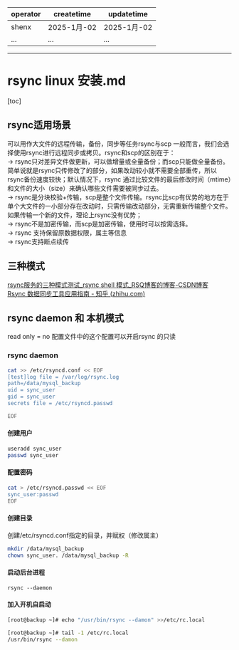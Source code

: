 | operator | createtime | updatetime |
| ---- | ---- | ---- |
| shenx | 2025-1月-02 | 2025-1月-02  |
| ... | ... | ... |
---
# rsync linux 安装.md

[toc]


## rsync适用场景
可以用作大文件的远程传输，备份，同步等任务rsync与scp
一般而言，我们会选择使用rsync进行远程同步或拷贝。rsync和scp的区别在于：  
-> rsync只对差异文件做更新，可以做增量或全量备份；而scp只能做全量备份。简单说就是rsync只传修改了的部分，如果改动较小就不需要全部重传，所以rsync备份速度较快；默认情况下，rsync 通过比较文件的最后修改时间（mtime）和文件的大小（size）来确认哪些文件需要被同步过去。  
-> rsync是分块校验+传输，scp是整个文件传输。rsync比scp有优势的地方在于单个大文件的一小部分存在改动时，只需传输改动部分，无需重新传输整个文件。如果传输一个新的文件，理论上rsync没有优势；  
-> rsync不是加密传输，而scp是加密传输，使用时可以按需选择。  
-> rsync  支持保留原数据权限，属主等信息  
-> rsync支持断点续传  

## 三种模式
[rsync服务的三种模式测试_rsync shell 模式_RSQ博客的博客-CSDN博客](https://blog.csdn.net/Mr_rsq/article/details/79272189)  
[Rsync 数据同步工具应用指南 - 知乎⁤ (zhihu.com)](https://zhuanlan.zhihu.com/p/40022680)


## rsync daemon 和 本机模式

read only = no 配置文件中的这个配置可以开启rsync 的只读
### rsync daemon
```bash
cat >> /etc/rsyncd.conf << EOF
[test]log file = /var/log/rsync.log
path=/data/mysql_backup
uid = sync_user
gid = sync_user
secrets file = /etc/rsyncd.passwd

EOF
```

#### 创建用户

```bash
useradd sync_user
passwd sync_user
```

#### 配置密码
```bash
cat > /etc/rsyncd.passwd << EOF
sync_user:passwd
EOF
```

#### 创建目录

创建/etc/rsyncd.conf指定的目录，并赋权（修改属主）
```bash
mkdir /data/mysql_backup
chown sync_user. /data/mysql_backup -R
```

#### 启动后台进程
`rsync --daemon`

#### 加入开机自启动
```bash
[root@backup ~]# echo "/usr/bin/rsync --damon" >>/etc/rc.local

[root@backup ~]# tail -1 /etc/rc.local
/usr/bin/rsync --damon
```